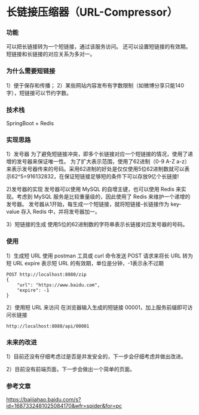 # 长链接压缩器（URL-Compressor）
### 功能
可以把长链接转为一个短链接，通过该服务访问。
还可以设置短链接的有效期。
短链接和长链接的对应关系为多对一。



### 为什么需要短链接
1）便于保存和传播；
2）某些网站内容发布有字数限制（如微博分享只能140字），短链接可以节约字数。



### 技术栈
SpringBoot + Redis



### 实现思路
1）发号器
为了避免短链接冲突，即多个长链接对应一个短链接的情况，使用了递增的发号器来保证唯一性。
为了扩大表示范围，使用了62进制（0-9 A-Z a-z）来表示发号器传来的号码。采用62进制的好处是仅仅使用5位62进制数就可以表示62^5=916132832，在保证短链接足够短的条件下可以存放9亿个长链接!

2)发号器的实现
发号器可以使用 MySQL 的自增主键，也可以使用 Redis 来实现。考虑到 MySQL 服务是比较重量级的，因此使用了 Redis 来维护一个递增的发号器。
发号器从1开始，每生成一个短链接，就将短链接-长链接作为 key-value 存入 Redis 中，并将发号器加一。

3）短链接的生成
使用5位的62进制数的字符串表示长链接对应发号器的号码。



### 使用
1）生成短 URL
使用 postman 工具或 curl 命令发送 POST 请求来将长 URL 转为短 URL
expire 表示短 URL 的有效期，单位是分钟，-1表示永不过期
```
POST http://localhost:8080/zip
{
    "url": "https://www.baidu.com",
    "expire": -1
}
```

2）使用短 URL 来访问
在浏览器输入生成的短链接 00001，加上服务前缀即可访问长链接
```
http://localhost:8080/api/00001
```



### 未来的改进
1）目前还没有仔细考虑过是否是并发安全的，下一步会仔细考虑并做出改进。

2）目前没有前端页面，下一步会做出一个简单的页面。



### 参考文章
https://baijiahao.baidu.com/s?id=1687332481025084170&wfr=spider&for=pc
